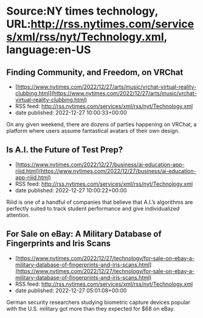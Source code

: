 # Source:NY times technology, URL:http://rss.nytimes.com/services/xml/rss/nyt/Technology.xml, language:en-US

## Finding Community, and Freedom, on VRChat
 - [https://www.nytimes.com/2022/12/27/arts/music/vrchat-virtual-reality-clubbing.html](https://www.nytimes.com/2022/12/27/arts/music/vrchat-virtual-reality-clubbing.html)
 - RSS feed: http://rss.nytimes.com/services/xml/rss/nyt/Technology.xml
 - date published: 2022-12-27 10:00:33+00:00

On any given weekend, there are dozens of parties happening on VRChat, a platform where users assume fantastical avatars of their own design.

## Is A.I. the Future of Test Prep?
 - [https://www.nytimes.com/2022/12/27/business/ai-education-app-riiid.html](https://www.nytimes.com/2022/12/27/business/ai-education-app-riiid.html)
 - RSS feed: http://rss.nytimes.com/services/xml/rss/nyt/Technology.xml
 - date published: 2022-12-27 10:00:22+00:00

Riiid is one of a handful of companies that believe that A.I.’s algorithms are perfectly suited to track student performance and give individualized attention.

## For Sale on eBay: A Military Database of Fingerprints and Iris Scans
 - [https://www.nytimes.com/2022/12/27/technology/for-sale-on-ebay-a-military-database-of-fingerprints-and-iris-scans.html](https://www.nytimes.com/2022/12/27/technology/for-sale-on-ebay-a-military-database-of-fingerprints-and-iris-scans.html)
 - RSS feed: http://rss.nytimes.com/services/xml/rss/nyt/Technology.xml
 - date published: 2022-12-27 05:01:08+00:00

German security researchers studying biometric capture devices popular with the U.S. military got more than they expected for $68 on eBay.

